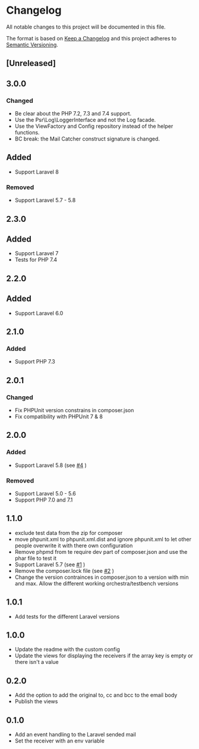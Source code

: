 # Changelog
All notable changes to this project will be documented in this file.

The format is based on [Keep a Changelog](http://keepachangelog.com/en/1.0.0/)
and this project adheres to [Semantic Versioning](http://semver.org/spec/v2.0.0.html).


## [Unreleased]

## 3.0.0
### Changed
- Be clear about the PHP 7.2, 7.3 and 7.4 support.
- Use the Psr\Log\LoggerInterface and not the Log facade.
- Use the ViewFactory and Config repository instead of the helper functions.
- BC break: the Mail Catcher construct signature is changed. 

## Added
- Support Laravel 8
### Removed
- Support Laravel 5.7 - 5.8

## 2.3.0
## Added
- Support Laravel 7
- Tests for PHP 7.4
 
## 2.2.0
## Added
- Support Laravel 6.0

## 2.1.0
### Added
- Support PHP 7.3

## 2.0.1
### Changed
- Fix PHPUnit version constrains in composer.json
- Fix compatibility with PHPUnit 7 & 8

## 2.0.0
### Added
- Support Laravel 5.8 (see [#4](https://gitlab.com/tjvb/laravel-mail-catchall/issues/4) )
### Removed
- Support Laravel 5.0 - 5.6
- Support PHP 7.0 and 7.1

## 1.1.0
- exclude test data from the zip for composer
- move phpunit.xml to phpunit.xml.dist and ignore phpunit.xml to let other people overwrite it with there own configuration
- Remove phpmd from te require dev part of composer.json and use the phar file to test it
- Support Laravel 5.7 (see [#1](https://gitlab.com/tjvb/laravel-mail-catchall/issues/1) )
- Remove the composer.lock file (see [#2](https://gitlab.com/tjvb/laravel-mail-catchall/issues/2) )
- Change the version contrainces in composer.json to a version with min and max. Allow the different working orchestra/testbench versions

## 1.0.1
- Add tests for the different Laravel versions 

## 1.0.0
- Update the readme with the custom config
- Update the views for displaying the receivers if the array key is empty or there isn't a value

## 0.2.0
- Add the option to add the original to, cc and bcc to the email body
- Publish the views

## 0.1.0
- Add an event handling to the Laravel sended mail
- Set the receiver with an env variable

